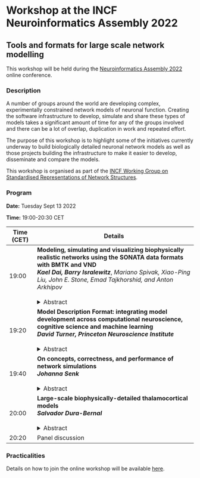 # Workshop at the INCF Neuroinformatics Assembly 2022

## Tools and formats for large scale network modelling


This workshop will be held during the [Neuroinformatics Assembly 2022](https://neuroinformatics.incf.org/2022) online conference.



### Description

A number of groups around the world are developing complex, experimentally constrained network models of neuronal function.
Creating the software infrastructure to develop, simulate and share these types of models takes a significant amount of time
for any of the groups involved and there can be a lot of overlap, duplication in work and repeated effort.

The purpose of this workshop  is to highlight some of the initiatives currently underway to build biologically detailed
neuronal network models as well as those projects building the infrastructure to make it easier to develop, disseminate and
compare the models.

This workshop is organised as part of the [INCF Working Group on Standardised Representations of Network Structures](https://github.com/NeuralEnsemble/Networks_SIG).

### Program

**Date:** Tuesday Sept 13 2022

**Time:** 19:00-20:30 CET  


| Time (CET)  | Details |
| ------------- | ------------- |
| 19:00  | **Modeling, simulating and visualizing biophysically realistic networks using the SONATA data formats with BMTK and VND**<br/>***Kael Dai, Barry Isralewitz***, *Mariano Spivak, Xiao-Ping Liu, John E. Stone, Emad Tajkhorshid, and Anton Arkhipov*<br/><br/> <details><summary>Abstract</summary><p>With the increasing availability of experimental datasets and high-performance computing it’s important as ever for network neuroscience to utilize computational modeling and simulation techniques. This has led to an increase in tools for modeling large brain networks. But as different tools often use different programming languages and even different levels-of- resolutions, that has created challenges for scientists’ ability to share, reproduce and extend each other’s work.<br/> To address these challenges the SONATA file formats were developed: a set of open-source standards for representing large-scale network models, conditions to run simulations, and simulation results. It was designed to represent large-scale heterogeneous network models and simulations in a memory and computationally efficient manner and to work across multiple levels-of-resolutions. The SONATA format is not meant to replace existing standards, and when possible incorporates already existing formats and can be extended to work with other tools and standards. The goal of SONATA is to facilitate reproducibility and interoperability between otherwise disparate tools and software. <br/>To demonstrate the utility of the SONATA formats we showcase two existing tools, the Brain Modeling Toolkit (BMTK) and Visual Neuronal Dynamics (VND). BMTK is an open-source API developed at the Allen Institute for building and simulating large-scale heterogeneous network models. BMTK can work across different resolutions, automates parallelization for high-performance computing, and provides advanced features with minimal programming. VND is a network visualization tool developed at the University of Illinois. It utilizes novel techniques in rendering and data querying to visualize and analyze network models and simulations. In this talk we demonstrate how, through the SONATA file formats, one can build and simulate network models using BMTK, then use VND to visualize these models.<br/>Research reported in this publication was supported by the National Institute Of Neurological Disorders And Stroke of the National Institutes of Health under Award Number U24NS124001. The content is solely the responsibility of the authors and does not necessarily represent the official views of the National Institutes of Health</p></details> |
| 19:20  | **Model Description Format: integrating model development across computational neuroscience, cognitive science and machine learning**<br/>***David Turner, Princeton Neuroscience Institute***<br/><br/> <details><summary>Abstract</summary><p>To follow</p></details> |
| 19:40  | **On concepts, correctness, and performance of network simulations**<br/>***Johanna Senk***<br/><br/> <details><summary>Abstract</summary><p>The development of large-scale neuronal network models is an iterative process and best described by a loop linking the conceptual description with its algorithmic implementation. Models are informed by experimental data and insights from theory; their simulated dynamics needs to be validated against experimentally observed activity. The inherent interdisciplinarity and intricacy of this endeavor make it prone to pitfalls that complicate the comprehensibility and reproducibility of each step. Addressing shortcomings in model descriptions, we review how connectivity is specified in published models and propose unified connectivity concepts and guidelines including a graphical notation for network diagrams. Furthermore, we focus on the challenge to compare simulations of a cortical microcircuit model with respect to correctness and performance across different simulation technologies; literature shows a race for the fastest and most energy efficient simulation. We also showcase a conceptual workflow for performance benchmarking of the simulator NEST together with the benchmarking framework beNNch as a reference implementation. Finally, we introduce NNMT, a toolbox for mean-field based analysis methods of neuronal network models. The presented approaches aim at raising awareness to common difficulties and fostering a sustainable and collaborative modeling culture.</p></details> |
| 20:00  | **Large-scale biophysically-detailed thalamocortical models**<br/>***Salvador Dura-Bernal***<br/><br/> <details><summary>Abstract</summary><p>Biophysically-detailed models provide a quantitative theoretical framework to integrate and interpret a wide range of experimental data. They also constitute a powerful tool to evaluate hypotheses and make predictions about the cellular and network mechanisms underlying common experimental measurements, including MUA, LFP and EEG signals. We developed large-scale biophysically-detailed models of mouse motor cortical circuits, rat somatosensory thalamocortical circuits and macaque auditory thalamocortical circuits. Each model includes in the order of 10k-15k neurons and 30M synapses, with neuron densities, distribution, morphology and biophysics, as well as connectivity at the long-range, local and dendritic scales, constrained by published experimental data. To develop and simulate the models we used the NEURON simulation engine and the NetPyNE multiscale modeling tool. These models can be used to identify the cellular and circuit biophysical mechanisms underlying neural function, disease and behavior.</p></details> |
| 20:20  | Panel discussion  |




### Practicalities

Details on how to join the online workshop will be available [here](https://neuroinformatics.incf.org/2022).
